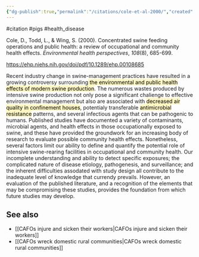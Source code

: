 ```yaml
---
{"dg-publish":true,"permalink":"/citations/cole-et-al-2000/","created":"2024-04-22T12:48:21.000+01:00","updated":"2025-09-28T23:40:30.543+01:00"}
---
```


#citation #pigs #health_disease 

Cole, D., Todd, L., & Wing, S. (2000). Concentrated swine feeding operations and public health: a review of occupational and community health effects. _Environmental health perspectives_, _108_(8), 685-699.

https://ehp.niehs.nih.gov/doi/pdf/10.1289/ehp.00108685

Recent industry change in swine-management practices have resulted in a growing controversy surrounding<mark style="background: #FFF3A3A6;"> the environmental and public health effects of modern swine production</mark>. The numerous wastes produced by intensive swine production not only pose a significant chalienge to effective environmental management but also are associated with <mark style="background: #FFF3A3A6;">decreased air quality in confinement houses</mark>, potentialy transferable <mark style="background: #FFF3A3A6;">antimicrobial resistance</mark> patterns, and several infectious agents that can be pathogenic to humans. Published studies have documented a variety of contaminants, microbial agents, and health effects in those occupationally exposed to swine, and these
have provided the groundwork for an increasing body of research to evaluate possible community health effects. Nonetheless, several factors limit our ability to define and quantify the potential role of intensive swine-rearing facilities in occupational and community health. Our incomplete understanding and ability to detect specific exposures; the complicated nature of disease etiology, pathogenesis, and surveillance; and the inherent difficulties assodated with study design all contribute to the inadequate level of knowledge that currendy prevails. However, an evaluation of the published literature, and a recognition of the elements that may be compromising these studies, provides the foundation from which future studies may develop. 

## See also
- [[CAFOs injure and sicken their workers\|CAFOs injure and sicken their workers]]
-  [[CAFOs wreck domestic rural communities\|CAFOs wreck domestic rural communities]]